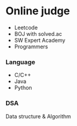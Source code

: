 # Online judge
- Leetcode
- BOJ with solved.ac
- SW Expert Academy
- Programmers

### Language
- C/C++
- Java
- Python

### DSA
Data structure & Algorithm